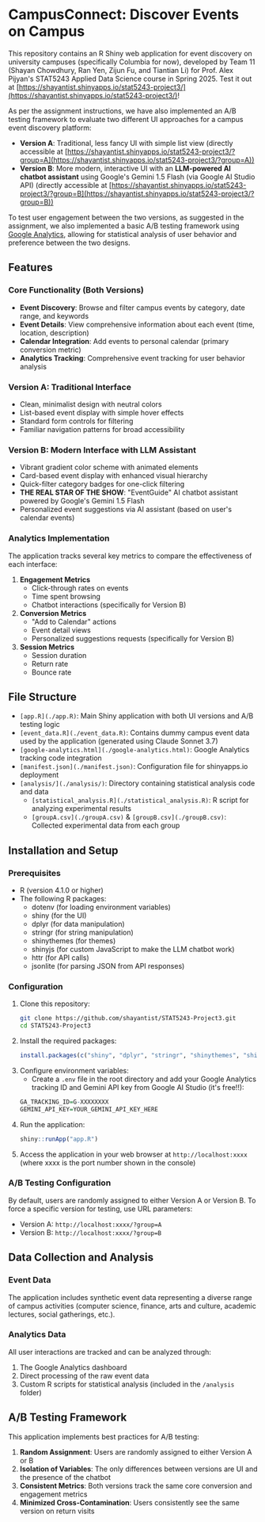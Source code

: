 # CampusConnect: Discover Events on Campus

This repository contains an R Shiny web application for event discovery on university campuses (specifically Columbia for now), developed by Team 11 (Shayan Chowdhury, Ran Yen, Zijun Fu, and Tiantian Li) for Prof. Alex Pijyan's STAT5243 Applied Data Science course in Spring 2025. Test it out at [https://shayantist.shinyapps.io/stat5243-project3/](https://shayantist.shinyapps.io/stat5243-project3/)!

As per the assignment instructions, we have also implemented an A/B testing framework to evaluate two different UI approaches for a campus event discovery platform:
- **Version A**: Traditional, less fancy UI with simple list view (directly accessible at [https://shayantist.shinyapps.io/stat5243-project3/?group=A](https://shayantist.shinyapps.io/stat5243-project3/?group=A))
- **Version B**: More modern, interactive UI with an **LLM-powered AI chatbot assistant** using Google's Gemini 1.5 Flash (via Google AI Studio API) (directly accessible at [https://shayantist.shinyapps.io/stat5243-project3/?group=B](https://shayantist.shinyapps.io/stat5243-project3/?group=B))

To test user engagement between the two versions, as suggested in the assignment, we also implemented a basic A/B testing framework using [Google Analytics](https://analytics.google.com/analytics/web/), allowing for statistical analysis of user behavior and preference between the two designs.

## Features
### Core Functionality (Both Versions)
- **Event Discovery**: Browse and filter campus events by category, date range, and keywords
- **Event Details**: View comprehensive information about each event (time, location, description)
- **Calendar Integration**: Add events to personal calendar (primary conversion metric)
- **Analytics Tracking**: Comprehensive event tracking for user behavior analysis

### Version A: Traditional Interface
- Clean, minimalist design with neutral colors
- List-based event display with simple hover effects
- Standard form controls for filtering
- Familiar navigation patterns for broad accessibility

### Version B: Modern Interface with LLM Assistant
- Vibrant gradient color scheme with animated elements
- Card-based event display with enhanced visual hierarchy
- Quick-filter category badges for one-click filtering
- **THE REAL STAR OF THE SHOW**: "EventGuide" AI chatbot assistant powered by Google's Gemini 1.5 Flash
- Personalized event suggestions via AI assistant (based on user's calendar events)

### Analytics Implementation
The application tracks several key metrics to compare the effectiveness of each interface:
1. **Engagement Metrics**
   - Click-through rates on events
   - Time spent browsing
   - Chatbot interactions (specifically for Version B)
2. **Conversion Metrics**
   - "Add to Calendar" actions
   - Event detail views
   - Personalized suggestions requests (specifically for Version B)
3. **Session Metrics**
   - Session duration
   - Return rate
   - Bounce rate

## File Structure
- `[app.R](./app.R)`: Main Shiny application with both UI versions and A/B testing logic
- `[event_data.R](./event_data.R)`: Contains dummy campus event data used by the application (generated using Claude Sonnet 3.7)
- `[google-analytics.html](./google-analytics.html)`: Google Analytics tracking code integration
- `[manifest.json](./manifest.json)`: Configuration file for shinyapps.io deployment
- `[analysis/](./analysis/)`: Directory containing statistical analysis code and data
   - `[statistical_analysis.R](./statistical_analysis.R)`: R script for analyzing experimental results
   - `[groupA.csv](./groupA.csv)` & `[groupB.csv](./groupB.csv)`: Collected experimental data from each group

## Installation and Setup

### Prerequisites
- R (version 4.1.0 or higher)
- The following R packages:
  - dotenv (for loading environment variables)
  - shiny (for the UI)
  - dplyr (for data manipulation)
  - stringr (for string manipulation)
  - shinythemes (for themes)
  - shinyjs (for custom JavaScript to make the LLM chatbot work)
  - httr (for API calls)
  - jsonlite (for parsing JSON from API responses)

### Configuration
1. Clone this repository:
   ```bash
   git clone https://github.com/shayantist/STAT5243-Project3.git
   cd STAT5243-Project3
   ```
2. Install the required packages:
   ```r
   install.packages(c("shiny", "dplyr", "stringr", "shinythemes", "shinyjs", "httr", "jsonlite", "dotenv"))
   ```
3. Configure environment variables:
   - Create a `.env` file in the root directory and add your Google Analytics tracking ID and Gemini API key from Google AI Studio (it's free!!):
   ```r
   GA_TRACKING_ID=G-XXXXXXXX
   GEMINI_API_KEY=YOUR_GEMINI_API_KEY_HERE
   ```
4. Run the application:
   ```r
   shiny::runApp("app.R")
   ```
5. Access the application in your web browser at `http://localhost:xxxx` (where xxxx is the port number shown in the console)

### A/B Testing Configuration
By default, users are randomly assigned to either Version A or Version B. To force a specific version for testing, use URL parameters:
- Version A: `http://localhost:xxxx/?group=A`
- Version B: `http://localhost:xxxx/?group=B`

## Data Collection and Analysis
### Event Data
The application includes synthetic event data representing a diverse range of campus activities (computer science, finance, arts and culture, academic lectures, social gatherings, etc.).

### Analytics Data
All user interactions are tracked and can be analyzed through:
1. The Google Analytics dashboard
2. Direct processing of the raw event data
3. Custom R scripts for statistical analysis (included in the `/analysis` folder)

## A/B Testing Framework
This application implements best practices for A/B testing:
1. **Random Assignment**: Users are randomly assigned to either Version A or B
2. **Isolation of Variables**: The only differences between versions are UI and the presence of the chatbot
3. **Consistent Metrics**: Both versions track the same core conversion and engagement metrics
4. **Minimized Cross-Contamination**: Users consistently see the same version on return visits